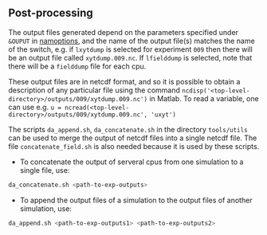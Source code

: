 ## Post-processing

The output files generated depend on the parameters specified under `&OUPUT` in [namoptions](udales-namoptions-overview.md), and the name of the output file(s) matches the name of the switch, e.g. if `lxytdump` is selected for experiment `009` then there will be an output file called `xytdump.009.nc`. If `lfielddump` is selected, note that there will be a `fielddump` file for each cpu.

These output files are in netcdf format, and so it is possible to obtain a description of any particular file using the command `ncdisp('<top-level-directory>/outputs/009/xytdump.009.nc')` in Matlab. To read a variable, one can use e.g. `u = ncread(<top-level-directory>/outputs/009/xytdump.009.nc', 'uxyt')`

The scripts `da_append.sh`, `da_concatenate.sh` in the directory `tools/utils` can be used to merge the output of netcdf files into a single netcdf file. The file `concatenate_field.sh` is also needed because it is used by these scripts.

* To concatenate the output of serveral cpus from one simulation to a single file, use:
``` sh
da_concatenate.sh <path-to-exp-outputs>
```

* To append the output files of a simulation to the output files of another simulation, use:
``` sh
da_append.sh <path-to-exp-outputs1> <path-to-exp-outputs2>
```


